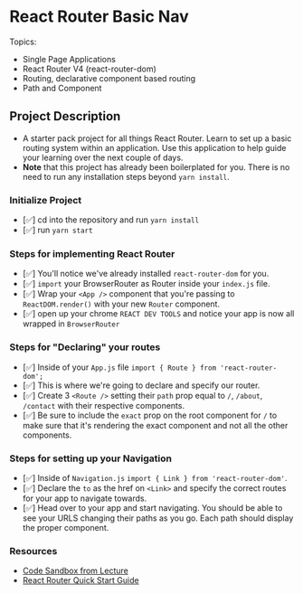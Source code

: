 # React Router Basic Nav

Topics:

* Single Page Applications
* React Router V4 (react-router-dom)
* Routing, declarative component based routing
* Path and Component

## Project Description

* A starter pack project for all things React Router. Learn to set up a basic routing system within an application. Use this application to help guide your learning over the next couple of days.
* **Note** that this project has already been boilerplated for you. There is no need to run any installation steps beyond `yarn install`.

### Initialize Project

- [✅] cd into the repository and run `yarn install`
- [✅] run `yarn start`

### Steps for implementing React Router

- [✅] You'll notice we've already installed `react-router-dom` for you.
- [✅] `import` your BrowserRouter as Router inside your `index.js` file.
- [✅] Wrap your `<App />` component that you're passing to `ReactDOM.render()` with your new `Router` component.
- [✅] open up your chrome `REACT DEV TOOLS` and notice your app is now all wrapped in `BrowserRouter`


### Steps for "Declaring" your routes

- [✅] Inside of your `App.js` file `import { Route } from 'react-router-dom';`
- [✅] This is where we're going to declare and specify our router.
- [✅] Create 3 `<Route />` setting their `path` prop equal to `/`, `/about`, `/contact` with their respective components.
- [✅] Be sure to include the `exact` prop on the root component for `/` to make sure that it's rendering the exact component and not all the other components.

### Steps for setting up your Navigation

- [✅] Inside of `Navigation.js` `import { Link } from 'react-router-dom'`.
- [✅] Declare the `to` as the href on `<Link>` and specify the correct routes for your app to navigate towards.
- [✅] Head over to your app and start navigating. You should be able to see your URLS changing their paths as you go. Each path should display the proper component. 

### Resources

* [Code Sandbox from Lecture](https://codesandbox.io/s/n58oqgwmP)
* [React Router Quick Start Guide](https://reacttraining.com/react-router/web/guides/quick-start)
